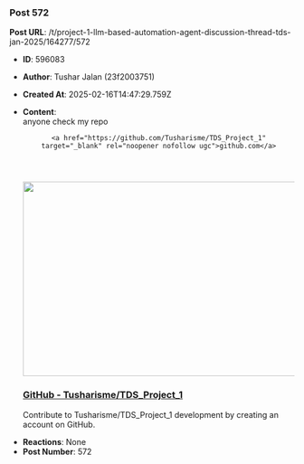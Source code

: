 ### Post 572
**Post URL**: /t/project-1-llm-based-automation-agent-discussion-thread-tds-jan-2025/164277/572
- **ID**: 596083
- **Author**: Tushar Jalan  (23f2003751)
- **Created At**: 2025-02-16T14:47:29.759Z
- **Content**:  
  anyone check my repo<aside class="onebox githubrepo" data-onebox-src="https://github.com/Tusharisme/TDS_Project_1">
  <header class="source">

      <a href="https://github.com/Tusharisme/TDS_Project_1" target="_blank" rel="noopener nofollow ugc">github.com</a>
  </header>

  <article class="onebox-body">
    <div class="github-row" data-github-private-repo="false">
  <img width="690" height="344" src="https://europe1.discourse-cdn.com/flex013/uploads/iitm/optimized/3X/0/f/0f711604313d08011bd1d17317c9e8190f364b1d_2_690x344.png" class="thumbnail" data-dominant-color="EDF0F4">

  <h3><a href="https://github.com/Tusharisme/TDS_Project_1" target="_blank" rel="noopener nofollow ugc">GitHub - Tusharisme/TDS_Project_1</a></h3>

    <span class="github-repo-description">Contribute to Tusharisme/TDS_Project_1 development by creating an account on GitHub.</span>
</div>

  </article>

  <div class="onebox-metadata">
    
    
  </div>

  <div style="clear: both"></div>
</aside>

- **Reactions**: None
- **Post Number**: 572


